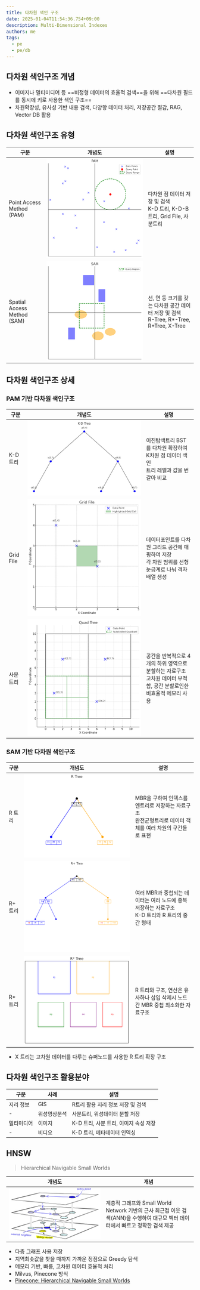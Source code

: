 ```yaml
---
title: 다차원 색인 구조
date: 2025-01-04T11:54:36.754+09:00
description: Multi-Dimensional Indexes
authors: me
tags:
  - pe
  - pe/db
---
```


## 다차원 색인구조 개념

- 이미지나 멀티미디어 등 ==비정형 데이터의 효율적 검색==을 위해 ==다차원 필드를 동시에 키로 사용한 색인 구조==
- 차원확장성, 유사성 기반 내용 검색, 다양항 데이터 처리, 저장공간 절감, RAG, Vector DB 활용

## 다차원 색인구조 유형

| 구분 | 개념도 | 설명 |
| --- | --- | --- |
| Point Access Method (PAM) | ![PAM](./assets/pam.png) | 다차원 점 데이터 저장 및 검색<br/>K-D 트리, K-D-B 트리, Grid File, 사분트리 |
| Spatial Access Method (SAM) | ![SAM](./assets/sam.png) | 선, 면 등 크기를 갖는 다차원 공간 데이터 저장 및 검색<br/>R-Tree, R*-Tree, R+Tree, X-Tree |

## 다차원 색인구조 상세

### PAM 기반 다차원 색인구조

| 구분 | 개념도 | 설명 |
| --- | --- | --- |
| K-D 트리 | ![K-D Tree](./assets/k-d-tree.png) | 이진탐색트리 BST를 다차원 확장하여 K차원 점 데이터 색인<br/>트리 레벨과 값을 번갈아 비교 |
| Grid File | ![Grid File](./assets/grid-file.png) | 데이터포인트를 다차원 그리드 공간에 매핑하여 저장<br/>각 차원 범위를 선형눈금계로 나눠 격자 배열 생성 |
| 사분트리 | ![Quad Tree](./assets/quad-tree.png) | 공간을 반복적으로 4개의 하위 영역으로 분할하는 자료구조<br/>고차원 데이터 부적합, 공간 분할로인한 비효율적 메모리 사용 |

### SAM 기반 다차원 색인구조

| 구분 | 개념도 | 설명 |
| --- | --- | --- |
| R 트리 | ![R Tree](./assets/r-tree.png) | MBR을 구하여 인덱스를 엔트리로 저장하는 자료구조<br/>완전균형트리로 데이터 객체를 여러 차원의 구간들로 표현 |
| R+ 트리 | ![R+ Tree](./assets/r-plus-tree.png) | 여러 MBR과 중첩되는 데이터는 여러 노드에 중복 저장하는 자료구조<br/>K-D 트리와 R 트리의 중간 형태 |
| R* 트리 | ![R* Tree](./assets/r-asterisk-tree.png) | R 트리와 구조, 연산은 유사하나 삽입 삭제시 노드 간 MBR 중첩 최소화한 자료구조 |

- X 트리는 고차원 데이터를 다루는 슈퍼노드를 사용한 R 트리 확장 구조

## 다차원 색인구조 활용분야

| 구분 | 사례 | 설명 |
| --- | --- | --- |
| 지리 정보 | GIS | R트리 활용 지리 정보 저장 및 검색 |
| - | 위성영상분석 | 사분트리, 위성데이터 분할 저장 |
| 멀티미디어 | 이미지 | K-D 트리, 사분 트리, 이미지 속성 저장 |
| - | 비디오 | K-D 트리, 메타데이터 인덱싱 |

## HNSW

> Hierarchical Navigable Small Worlds

| 개념도 | 개념 |
| --- | --- |
| ![hnsw](./assets/hnsw.webp) | 계층적 그래프와 Small World Network 기반의 근사 최근접 이웃 검색(ANN)을 수행하여 대규모 벡터 데이터에서 빠르고 정확한 검색 제공 |

- 다층 그래프 사용 저장
- 지역최솟값을 찾을 때까지 가까운 정점으로 Greedy 탐색
- 메모리 기반, 빠름, 고차원 데이터 효율적 처리
- Milvus, Pinecone 방식
- [Pinecone: Hierarchical Navigable Small Worlds](https://www.pinecone.io/learn/series/faiss/hnsw/)
